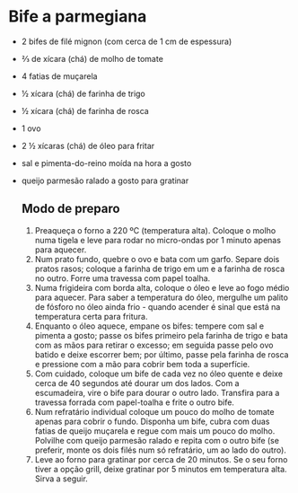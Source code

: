 # Bife a parmegiana



- 2 bifes de filé mignon (com cerca de 1 cm de espessura)

- ⅔ de xícara (chá) de molho de tomate

- 4 fatias de muçarela

- ½ xícara (chá) de farinha de trigo

- ½ xícara (chá) de farinha de rosca

- 1 ovo

- 2 ½ xícaras (chá) de óleo para fritar

- sal e pimenta-do-reino moída na hora a gosto

- queijo parmesão ralado a gosto para gratinar

   

  ## Modo de preparo

  1. Preaqueça o forno a 220 ºC (temperatura alta). Coloque o molho numa tigela e leve para rodar no micro-ondas por 1 minuto apenas para aquecer. 
  2. Num prato fundo, quebre o ovo e bata com um garfo. Separe dois pratos rasos; coloque a farinha de trigo em um e a farinha de rosca no outro. Forre uma travessa com papel toalha. 
  3. Numa frigideira com borda alta, coloque o óleo e leve ao fogo médio para aquecer. Para saber a temperatura do óleo, mergulhe um palito de fósforo no óleo ainda frio - quando acender é sinal que está na temperatura certa para fritura. 
  4. Enquanto o óleo aquece, empane os bifes: tempere com sal e pimenta a gosto; passe os bifes primeiro pela farinha de trigo e bata com as mãos para retirar o excesso; em seguida passe pelo ovo batido e deixe escorrer bem; por último, passe pela farinha de rosca e pressione com a mão para cobrir bem toda a superfície. 
  5. Com cuidado, coloque um bife de cada vez no óleo quente e deixe cerca de 40 segundos até dourar um dos lados. Com a escumadeira, vire o bife para dourar o outro lado. Transfira para a travessa forrada com papel-toalha e frite o outro bife. 
  6. Num refratário individual coloque um pouco do molho de tomate apenas para cobrir o fundo. Disponha um bife, cubra com duas fatias de queijo muçarela e regue com mais um pouco do molho. Polvilhe com queijo parmesão ralado e repita com o outro bife (se preferir, monte os dois filés num só refratário, um ao lado do outro). 
  7. Leve ao forno para gratinar por cerca de 20 minutos. Se o seu forno tiver a opção grill, deixe gratinar por 5 minutos em temperatura alta. Sirva a seguir. 

  